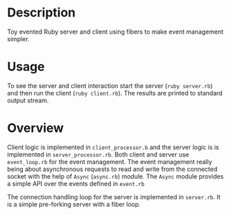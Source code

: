 # Description
Toy evented Ruby server and client using fibers to make event management simpler.

# Usage
To see the server and client interaction start the server (`ruby server.rb`)
and then run the client (`ruby client.rb`). The results are printed to standard output stream.

# Overview
Client logic is implemented in `client_processor.b` and the server logic is
is implemented in `server_processor.rb`. Both client and server use `event_loop.rb`
for the event management. The event management really being about asynchronous
requests to read and write from the connected socket with the help of `Async` (`async.rb`)
module. The `Async` module provides a simple API over the events defined in
`event.rb`

The connection handling loop for the server is implemented in `server.rb`. It is
a simple pre-forking server with a fiber loop.
